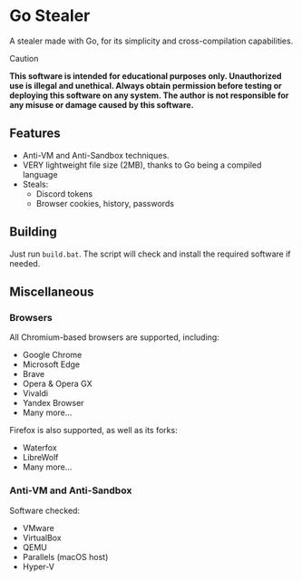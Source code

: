 # Go Stealer

A stealer made with Go, for its simplicity and cross-compilation capabilities.

> [!CAUTION]
> **This software is intended for educational purposes only. Unauthorized use is illegal and unethical. Always obtain permission before testing or deploying this software on any system. The author is not responsible for any misuse or damage caused by this software.**

## Features

- Anti-VM and Anti-Sandbox techniques.
- VERY lightweight file size (2MB), thanks to Go being a compiled language
- Steals:
  - Discord tokens
  - Browser cookies, history, passwords

## Building

Just run `build.bat`. The script will check and install the required software if needed.

## Miscellaneous

### Browsers

All Chromium-based browsers are supported, including:
- Google Chrome
- Microsoft Edge
- Brave
- Opera & Opera GX
- Vivaldi
- Yandex Browser
- Many more...

Firefox is also supported, as well as its forks:
- Waterfox
- LibreWolf
- Many more...

### Anti-VM and Anti-Sandbox 

Software checked:
- VMware
- VirtualBox
- QEMU
- Parallels (macOS host)
- Hyper-V

